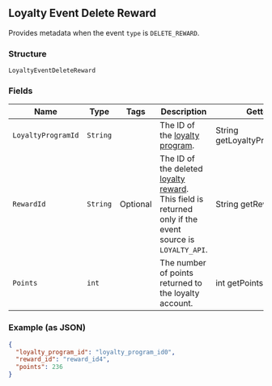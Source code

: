 ## Loyalty Event Delete Reward

Provides metadata when the event `type` is `DELETE_REWARD`.

### Structure

`LoyaltyEventDeleteReward`

### Fields

| Name | Type | Tags | Description | Getter |
|  --- | --- | --- | --- | --- |
| `LoyaltyProgramId` | `String` |  | The ID of the [loyalty program](#type-LoyaltyProgram). | String getLoyaltyProgramId() |
| `RewardId` | `String` | Optional | The ID of the deleted [loyalty reward](#type-LoyaltyReward).<br>This field is returned only if the event source is `LOYALTY_API`. | String getRewardId() |
| `Points` | `int` |  | The number of points returned to the loyalty account. | int getPoints() |

### Example (as JSON)

```json
{
  "loyalty_program_id": "loyalty_program_id0",
  "reward_id": "reward_id4",
  "points": 236
}
```

